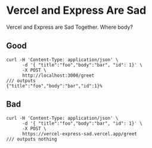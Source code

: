 # Vercel and Express Are Sad

Vercel and Express are Sad Together. Where body?


## Good
```
curl -H 'Content-Type: application/json' \
      -d '{ "title":"foo","body":"bar", "id": 1}' \
      -X POST \
      http://localhost:3000/greet
/// outputs
{"title":"foo","body":"bar","id":1}%  
```

## Bad

```
curl -H 'Content-Type: application/json' \
      -d '{ "title":"foo","body":"bar", "id": 1}' \
      -X POST \
      https://vercel-express-sad.vercel.app/greet
/// outputs nothing
```
